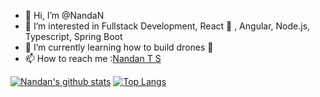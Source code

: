 - 👋 Hi, I’m @NandaN
- 👀 I’m interested in Fullstack Development, React 🚀 , Angular, Node.js, Typescript, Spring Boot
- 🌱 I’m currently learning how to build drones 🛬
- 📫 How to reach me :[Nandan T S](https://www.linkedin.com/in/nandan-t-s-643345b3)

[![Nandan's github stats](https://github-readme-stats.vercel.app/api?username=NandaNxD&show_icons=true)](https://github.com/NandaNxD/github-readme-stats)                                                                                        [![Top Langs](https://github-readme-stats.vercel.app/api/top-langs/?username=NandaNxD&layout=compact)](https://github.com/NandaNxD/github-readme-stats)


<!---
NandaNxD/NandaNxD is a ✨ special ✨ repository because its `README.md` (this file) appears on your GitHub profile.
You can click the Preview link to take a look at your changes.
--->
